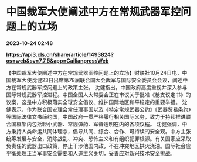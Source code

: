 # 中国裁军大使阐述中方在常规武器军控问题上的立场

**2023-10-24 02:48**

**https://api3.cls.cn/share/article/1493824?os=web&sv=7.7.5&app=CailianpressWeb**

【中国裁军大使阐述中方在常规武器军控问题上的立场】财联社10月24日电，中国裁军大使沈健23日出席第78届联合国大会裁军与国际安全委员会会议，阐述中方在常规武器军控问题上的政策主张。 沈健指出，中国政府高度重视并深入参与国际常规武器军控进程。中国全国人大常委会正在审议关于批准《枪支议定书》的议案，这是中方积极落实全球安全倡议、维护国际地区和平稳定的重要举措。 沈健表示，作为联合国安理会常任理事国以及《特定常规武器公约》《武器贸易条约》等国际法律文书缔约国，中国政府一贯严格履行相关国际义务，致力于持续推进联合国框架内包括轻小武器、常规弹药、军备透明在内的各项议程。 沈健强调，中方秉持人类命运共同体理念，倡导共同、综合、合作、可持续的安全观。中方主张统筹发展与安全，消除战乱、冲突、恐怖主义和有组织犯罪根源。有关国家应采取负责任的武器出口政策，停止干涉他国内政，不在冲突地区拱火浇油。国际社会应平衡处理正当军事安全需要和人道主义关切，妥善应对新兴技术安全挑战。
